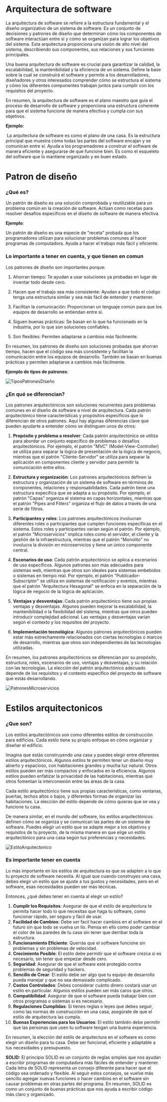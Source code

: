 # Arquitectura de software

La arquitectura de software se refiere a la estructura fundamental y el diseño organizativo de un sistema de software. Es un conjunto de decisiones y patrones de diseño que determinan cómo los componentes de software interactúan entre sí y cómo se organizan para lograr los objetivos del sistema. Esta arquitectura proporciona una visión de alto nivel del sistema, describiendo sus componentes, sus relaciones y sus funciones principales.

Una buena arquitectura de software es crucial para garantizar la calidad, la escalabilidad, la mantenibilidad y la eficiencia de un sistema. Define la base sobre la cual se construirá el software y permite a los desarrolladores, diseñadores y otros interesados comprender cómo se estructura el sistema y cómo los diferentes componentes trabajan juntos para cumplir con los requisitos del proyecto.

En resumen, la arquitectura de software es el plano maestro que guía el proceso de desarrollo de software y proporciona una estructura coherente para que el sistema funcione de manera efectiva y cumpla con sus objetivos.

**Ejemplo**:

​				La arquitectura de software es como el plano de una casa. Es la estructura principal que muestra 				cómo todas las partes del software encajan y se comunican entre sí. Ayuda a los programadores a 				construir el software de manera eficiente y asegurarse de que funcione bien. Es como el esqueleto 				del software que lo mantiene organizado y en buen estado.

# Patron de diseño

### ¿Qué es?

Un patrón de diseño es una solución comprobada y reutilizable para un problema común en la creación de software. Actúan como recetas para resolver desafíos específicos en el diseño de software de manera efectiva.

**Ejemplo**:

Un patrón de diseño es una especie de "receta" probada que los programadores utilizan para solucionar problemas comunes al hacer programas de computadora. Ayuda a hacer el trabajo más fácil y eficiente.

### Lo importante a tener en cuenta, y que tienen en comun

Los patrones de diseño son importantes porque:

1. Ahorran tiempo: Te ayudan a usar soluciones ya probadas en lugar de inventar todo desde cero.

2. Hacen que el trabajo sea más consistente: Ayudan a que todo el código tenga una estructura similar y sea más fácil de entender y mantener.

3. Facilitan la comunicación: Proporcionan un lenguaje común para que los equipos de desarrollo se entiendan entre sí.

4. Siguen buenas prácticas: Se basan en lo que ha funcionado en la industria, por lo que son soluciones confiables.

5. Son flexibles: Permiten adaptarse a cambios más fácilmente.

En resumen, los patrones de diseño son soluciones probadas que ahorran tiempo, hacen que el código sea más consistente y facilitan la comunicación entre los equipos de desarrollo. También se basan en buenas prácticas y permiten adaptarse a cambios más fácilmente.

**Ejemplo de tipos de patrones**:

![TiposPatronesDiseño](./img/TiposPatronesDiseño.png)

### ¿En qué se diferencian?

Los patrones arquitectónicos son soluciones recurrentes para problemas comunes en el diseño de software a nivel de arquitectura. Cada patrón arquitectónico tiene características y propósitos específicos que lo diferencian de otros patrones. Aquí hay algunas diferencias clave que pueden ayudarte a entender cómo se distinguen unos de otros:

1. **Propósito y problema a resolver**: Cada patrón arquitectónico se utiliza para abordar un conjunto específico de problemas o desafíos arquitectónicos. Por ejemplo, el patrón "MVC" (Model-View-Controller) se utiliza para separar la lógica de presentación de la lógica de negocio, mientras que el patrón "Cliente-Servidor" se utiliza para separar la aplicación en componentes cliente y servidor para permitir la comunicación entre ellos.

2. **Estructura y organización**: Los patrones arquitectónicos definen la estructura y organización de un sistema de software en términos de componentes, relaciones y responsabilidades. Cada patrón tiene una estructura específica que se adapta a su propósito. Por ejemplo, el patrón "Capas" organiza el sistema en capas horizontales, mientras que el patrón "Pipes and Filters" organiza el flujo de datos a través de una serie de filtros.

3. **Participantes y roles**: Los patrones arquitectónicos involucran diferentes roles o participantes que cumplen funciones específicas en el sistema. Estos roles y participantes varían según el patrón. Por ejemplo, el patrón "Microservicios" implica roles como el servidor, el cliente y la gestión de la infraestructura, mientras que el patrón "Monolito" no involucra la división en microservicios y tiene un único componente central.

4. **Escenarios de uso**: Cada patrón arquitectónico se aplica a escenarios de uso específicos. Algunos patrones son más adecuados para sistemas web, mientras que otros son ideales para sistemas embebidos o sistemas en tiempo real. Por ejemplo, el patrón "Publicador-Subscriptor" se utiliza en sistemas de notificación y eventos, mientras que el patrón "Arquitectura Hexagonal" se enfoca en la separación de la lógica de negocio de la lógica de aplicación.

5. **Ventajas y desventajas**: Cada patrón arquitectónico tiene sus propias ventajas y desventajas. Algunos pueden mejorar la escalabilidad, la mantenibilidad o la flexibilidad del sistema, mientras que otros pueden introducir complejidad adicional. Las ventajas y desventajas varían según el contexto y los requisitos del proyecto.

6. **Implementación tecnológica**: Algunos patrones arquitectónicos pueden estar más estrechamente relacionados con ciertas tecnologías o marcos de desarrollo, mientras que otros son independientes de las tecnologías utilizadas.

En resumen, los patrones arquitectónicos se diferencian por su propósito, estructura, roles, escenarios de uso, ventajas y desventajas, y su relación con las tecnologías. La elección del patrón arquitectónico adecuado depende de los requisitos y el contexto específico del proyecto de software que estás desarrollando.

![PatronesMicroservicios](./img/PatronesMicroservicios.png)

# Estilos arquitectonicos

### ¿Que son?

Los estilos arquitectónicos son como diferentes estilos de construcción para edificios. Cada estilo tiene su propio enfoque en cómo organizar y diseñar el edificio.

Imagina que estás construyendo una casa y puedes elegir entre diferentes estilos arquitectónicos. Algunos estilos te permiten tener un diseño muy abierto y espacioso, con habitaciones grandes y mucha luz natural. Otros estilos pueden ser más compactos y enfocados en la eficiencia. Algunos estilos pueden enfatizar la privacidad de las habitaciones, mientras que otros fomentan la interconexión entre las áreas de la casa.

Cada estilo arquitectónico tiene sus propias características, como ventanas, puertas, techos altos o bajos, y diferentes formas de organizar las habitaciones. La elección del estilo depende de cómo quieras que se vea y funcione tu casa.

De manera similar, en el mundo del software, los estilos arquitectónicos definen cómo se organiza y se comunican las partes de un sistema de software. Puedes elegir un estilo que se adapte mejor a los objetivos y requisitos de tu proyecto, de la misma manera en que elige un estilo arquitectónico para una casa según tus preferencias y necesidades.

![EstiloArquitectonico](./img/EstiloArquitectonico.png)

### Es importante tener en cuenta

Lo más importante en los estilos de arquitectura es que se adapten a lo que tu proyecto de software necesita. Al igual que cuando construyes una casa, debes elegir un estilo que se ajuste a tus gustos y necesidades, pero en el software, esas necesidades pueden ser más técnicas.

Entonces, ¿qué debes tener en cuenta al elegir un estilo?

1. **Cumplir los Requisitos**: Asegurar de que el estilo de arquitectura te permita hacer todo lo que necesitas que haga tu software, como funcionar rápido, ser seguro y fácil de usar.
2. **Facilidad de Cambios**: Debe ser facil hacer cambios en el software en el futuro sin que todo se vuelva un lío. Piensa en ello como poder cambiar el color de las paredes de tu casa sin tener que derribar toda la estructura.
3. **Funcionamiento Eficiente**: Querrás que el software funcione sin problemas y sin problemas de velocidad.
4. **Crecimiento Posible**: El estilo debe permitir que el software crezca si es necesario, sin tener que empezar desde cero.
5. **Seguridad**: Asegurar de que el software esté protegido contra problemas de seguridad y hackers.
6. **Sencillo de Crear**: El estilo debe ser algo que tu equipo de desarrollo pueda manejar y que no sea demasiado complicado.
7. **Costos Controlados**: Debes considerar cuánto dinero costará usar un estilo en particular. Algunos estilos pueden ser más caros que otros.
8. **Compatibilidad**: Asegurar de que el software pueda trabajar bien con otros programas o sistemas si es necesario.
9. **Regulaciones Cumplidas**: Si tienes reglas o leyes que debes seguir, como las normas de construcción en una casa, asegúrate de que el estilo de arquitectura las cumpla.
10. **Buenas Experiencias para los Usuarios**: El estilo también debe permitir que las personas que usen tu software tengan una buena experiencia.

En resumen, la elección del estilo de arquitectura en el software es como elegir un diseño para tu casa. Debe ser funcional, eficiente y adaptable a tus necesidades y presupuesto.

**SOLID:** El principio SOLID es un conjunto de reglas simples que nos ayudan a escribir programas de computadora más fáciles de entender y mantener. Cada letra de SOLID representa un consejo diferente para hacer que el código sea ordenado y flexible. Al seguir estos consejos, se vuelve más sencillo agregar nuevas funciones o hacer cambios en el software sin causar problemas en otras partes del programa. En resumen, SOLID es como un conjunto de buenas prácticas que nos ayuda a escribir código más claro y organizado.